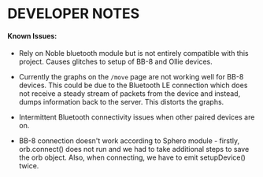 # DEVELOPER NOTES

#### Known Issues:

- Rely on Noble bluetooth module but is not entirely compatible with this project. Causes glitches to setup of BB-8 and Ollie devices.

- Currently the graphs on the ```/move``` page are not working well for BB-8 devices. This could be due to the Bluetooth LE connection which does not receive a steady stream of packets from the device and instead, dumps information back to the server. This distorts the graphs.

- Intermittent Bluetooth connectivity issues when other paired devices are on.

- BB-8 connection doesn't work according to Sphero module - firstly, orb.connect() does not run and we had to take additional steps to save the orb object. Also, when connecting, we have to emit setupDevice() twice.
